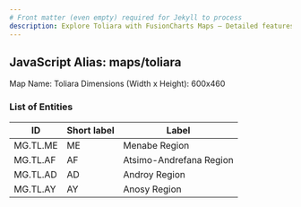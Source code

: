 ```yaml
---
# Front matter (even empty) required for Jekyll to process
description: Explore Toliara with FusionCharts Maps – Detailed features for seamless integration. Try now & enhance your data visualization today! 
---
```


## JavaScript Alias: maps/toliara

Map Name: Toliara
Dimensions (Width x Height): 600x460

### List of Entities

ID | Short label | Label
---|---|---|
MG.TL.ME|ME|Menabe Region
MG.TL.AF|AF|Atsimo-Andrefana Region
MG.TL.AD|AD|Androy Region
MG.TL.AY|AY|Anosy Region
